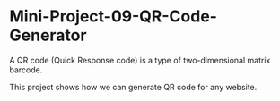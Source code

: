 # Mini-Project-09-QR-Code-Generator

A QR code (Quick Response code) is a type of two-dimensional matrix barcode.

This project shows how we can generate QR code for any website.
